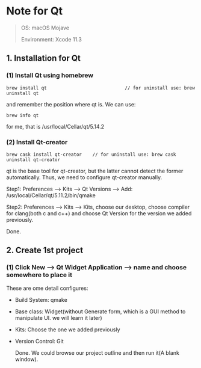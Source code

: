 # Note for Qt

> OS: macOS Mojave
>
> Environment: Xcode 11.3

## 1. Installation for Qt

### (1) Install Qt using homebrew

```shell
brew install qt								// for uninstall use: brew uninstall qt
```

and remember the position where qt is. We can use:

```shell
brew info qt
```

for me, that is /usr/local/Cellar/qt/5.14.2

### (2) Install Qt-creator

```shell
brew cask install qt-creator	// for uninstall use: brew cask uninstall qt-creator
```

qt is the base tool for qt-creator, but the latter cannot detect the former automatically. Thus, we need to configure qt-creator manually.

Step1: Preferences --> Kits --> Qt Versions --> Add: /usr/local/Cellar/qt/5.11.2/bin/qmake

Step2: Preferences --> Kits --> Kits, choose our desktop, choose compiler for clang(both c and c++) and choose Qt Version for the version we added previously.

Done.

## 2. Create 1st project

### (1) Click New --> Qt Widget Application --> name and choose somewhere to place it

These are ome detail configures:

- Build System: qmake

- Base class: Widget(without Generate form, which is a GUI method to manipulate UI. we will learn it later)

- Kits: Choose the one we added previously

- Version Control: Git

  Done. We could browse our project outline and then run it(A blank window).

  